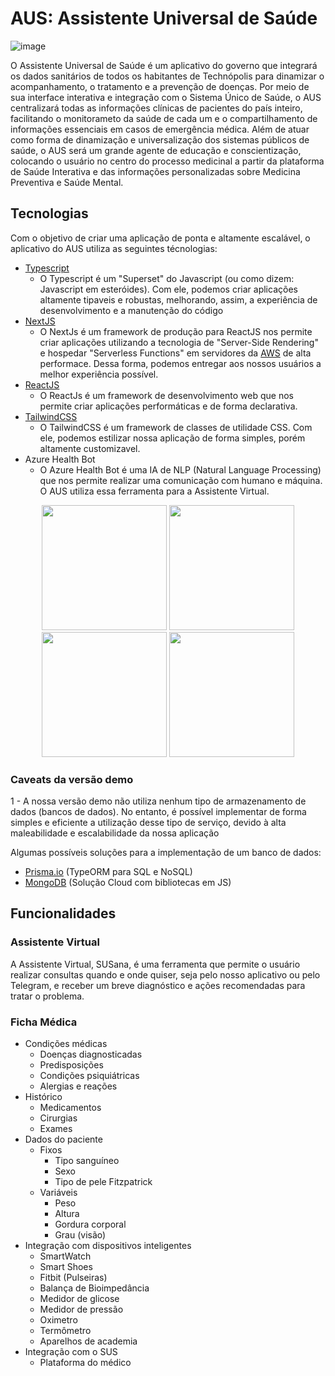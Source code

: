 # AUS: Assistente Universal de Saúde

![image](https://user-images.githubusercontent.com/42685889/132728989-0ee4cc19-300d-4565-a1ba-8a6f41db351a.png)

O Assistente Universal de Saúde é um aplicativo do governo que integrará os dados sanitários de todos os habitantes de Technópolis para dinamizar o acompanhamento, o tratamento e a prevenção de doenças. Por meio de sua interface interativa e integração com o Sistema Único de Saúde, o AUS centralizará todas as informações clínicas de pacientes do país inteiro, facilitando o monitorameto da saúde de cada um e o compartilhamento de informações essenciais em casos de emergência médica. Além de atuar como forma de dinamização e universalização dos sistemas públicos de saúde, o AUS será um grande agente de educação e conscientização, colocando o usuário no centro do processo medicinal a partir da plataforma de Saúde Interativa e das informações personalizadas sobre Medicina Preventiva e Saúde Mental.

## Tecnologias
 

Com o objetivo de criar uma aplicação de ponta e altamente escalável, o aplicativo do AUS utiliza as seguintes técnologias:
- [Typescript](https://www.typescriptlang.org/)
  - O Typescript é um "Superset" do Javascript (ou como dizem: Javascript em esteróides). Com ele, podemos criar aplicações altamente tipaveis e robustas, melhorando, assim, a experiência de desenvolvimento e a manutenção do código 
- [NextJS](https://nextjs.org/) 
  - O NextJs é um framework de produção para ReactJS nos permite criar aplicações utilizando a tecnologia de "Server-Side Rendering" e hospedar "Serverless Functions" em servidores da [AWS](https://aws.amazon.com/pt/) de alta performace. Dessa forma, podemos entregar aos nossos usuários a melhor experiência possível. 
- [ReactJS](https://pt-br.reactjs.org/)
  - O ReactJs é um framework de desenvolvimento web que nos permite criar aplicações performáticas e de forma declarativa.
- [TailwindCSS](https://tailwindcss.com/)
  - O TailwindCSS é um framework de classes de utilidade CSS. Com ele, podemos estilizar nossa aplicação de forma simples, porém altamente customizavel. 
- Azure Health Bot
  - O Azure Health Bot é uma IA de NLP (Natural Language Processing) que nos permite realizar uma comunicação com humano e máquina. O AUS utiliza essa ferramenta para a Assistente Virtual.

<div align="center">
  <img style="width: 200px; height: 200px" src="https://raw.githubusercontent.com/igniteram/Cliptor.js/HEAD/images/typescript.png" />
  <img style="width: 200px; height: 200px" src="https://ih1.redbubble.net/image.983299034.4034/st,small,507x507-pad,600x600,f8f8f8.jpg" />
  <img style="width: 200px; height: 200px" src="https://i0.wp.com/www.primefaces.org/wp-content/uploads/2017/09/feature-react.png?fit=260%2C260&ssl=1" />
  <img style="width: 200px; height: 200px" src="https://tailwindcss.com/_next/static/media/twitter-square.daf77586b35e90319725e742f6e069f9.jpg" />
</div>

### Caveats da versão demo

1 - A nossa versão demo não utiliza nenhum tipo de armazenamento de dados (bancos de dados). No entanto, é possível implementar de forma simples e eficiente a utilização desse tipo de serviço, devido à alta maleabilidade e escalabilidade da nossa aplicação

Algumas possíveis soluções para a implementação de um banco de dados:
- [Prisma.io](https://www.prisma.io/) (TypeORM para SQL e NoSQL)
- [MongoDB](https://www.mongodb.com/) (Solução Cloud com bibliotecas em JS)

## Funcionalidades

### Assistente Virtual
A Assistente Virtual, SUSana, é uma ferramenta que permite o usuário realizar consultas quando e onde quiser, seja pelo nosso aplicativo ou pelo Telegram, e receber um breve diagnóstico e ações recomendadas para tratar o problema.

### Ficha Médica
  - Condições médicas
    - Doenças diagnosticadas
    - Predisposições
    - Condições psiquiátricas
    - Alergias e reações
  - Histórico
    - Medicamentos
    - Cirurgias
    - Exames
  - Dados do paciente
    - Fixos
      - Tipo sanguíneo
      - Sexo
      - Tipo de pele Fitzpatrick
    - Variáveis
      - Peso
      - Altura
      - Gordura corporal
      - Grau (visão)
- Integração com dispositivos inteligentes
  - SmartWatch
  - Smart Shoes
  - Fitbit (Pulseiras)
  - Balança de Bioimpedância
  - Medidor de glicose
  - Medidor de pressão
  - Oximetro
  - Termômetro
  - Aparelhos de academia
- Integração com o SUS
  - Plataforma do médico
